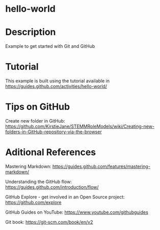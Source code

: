 # hello-world

# Description
Example to get started with Git and GitHub

# Tutorial
This example is built using the tutorial available in
https://guides.github.com/activities/hello-world/

# Tips on GitHub
Create new folder in GitHub:
https://github.com/KirstieJane/STEMMRoleModels/wiki/Creating-new-folders-in-GitHub-repository-via-the-browser


# Aditional References
Mastering Markdown: 
https://guides.github.com/features/mastering-markdown/


Understanding the GitHub flow: 
https://guides.github.com/introduction/flow/


GitHub Explore - get involved in an Open Source project: 
https://github.com/explore


GitHub Guides on YouTube:
https://www.youtube.com/githubguides

Git book:
https://git-scm.com/book/en/v2

